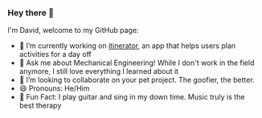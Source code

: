 ### Hey there 👋

I'm David, welcome to my GitHub page:

- 🔭 I’m currently working on [itinerator](https://github.com/dtannyc1/itinerator), an app that helps users plan activities for a day off
- 💬 Ask me about Mechanical Engineering! While I don't work in the field anymore, I still love everything I learned about it
- 👯 I’m looking to collaborate on your pet project. The goofier, the better.
- 😄 Pronouns: He/Him
- 🎸 Fun Fact: I play guitar and sing in my down time. Music truly is the best therapy

  
<!--
**dtannyc1/dtannyc1** is a ✨ _special_ ✨ repository because its `README.md` (this file) appears on your GitHub profile.

Here are some ideas to get you started:


- 🌱 I’m currently learning ...
- 👯 I’m looking to collaborate on ...
- 🤔 I’m looking for help with ...

- 📫 How to reach me: ...
- 😄 Pronouns: ...
- ⚡ Fun fact: ...
-->
